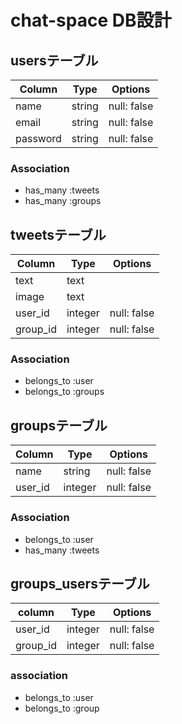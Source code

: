 # chat-space DB設計

## usersテーブル
|Column|Type|Options|
|------|----|-------|
|name|string|null: false|
|email|string|null: false|
|password|string|null: false|
### Association
- has_many :tweets
- has_many :groups

## tweetsテーブル
|Column|Type|Options|
|------|----|-------|
|text|text||
|image|text||
|user_id|integer|null: false|
|group_id|integer|null: false|
### Association
- belongs_to :user
- belongs_to :groups

## groupsテーブル
|Column|Type|Options|
|------|----|-------|
|name|string|null: false|
|user_id|integer|null: false|
### Association
- belongs_to :user
- has_many :tweets

## groups_usersテーブル
|column|Type|Options|
|------|----|-------|
|user_id|integer|null: false|
|group_id|integer|null: false|
### association
- belongs_to :user
- belongs_to :group